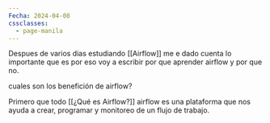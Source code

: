 ```yaml
---
Fecha: 2024-04-08
cssclasses:
  - page-manila
---
```


Despues de varios dias estudiando [[Airflow]] me e dado cuenta lo importante que es por eso voy a escribir por que aprender airflow y por que no.

cuales son los benefición de airflow?

Primero que todo [[¿Qué es Airflow?]] 
airflow es una plataforma que nos ayuda a crear, programar y monitoreo de un flujo de trabajo.
